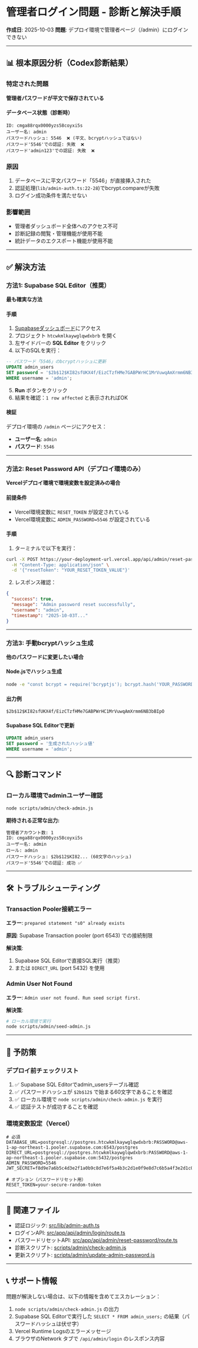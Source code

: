 # 管理者ログイン問題 - 診断と解決手順

**作成日**: 2025-10-03
**問題**: デプロイ環境で管理者ページ（/admin）にログインできない

---

## 📊 根本原因分析（Codex診断結果）

### 特定された問題
**管理者パスワードが平文で保存されている**

#### データベース状態（診断時）
```
ID: cmga88rqx0000yzs58coyxi5s
ユーザー名: admin
パスワードハッシュ: 5546  ❌ (平文、bcryptハッシュではない)
パスワード'5546'での認証: 失敗  ❌
パスワード'admin123'での認証: 失敗  ❌
```

### 原因
1. データベースに平文パスワード「5546」が直接挿入された
2. 認証処理(`lib/admin-auth.ts:22-28`)でbcrypt.compareが失敗
3. ログイン成功条件を満たせない

### 影響範囲
- 管理者ダッシュボード全体へのアクセス不可
- 診断記録の閲覧・管理機能が使用不能
- 統計データのエクスポート機能が使用不能

---

## ✅ 解決方法

### 方法1: Supabase SQL Editor（推奨）

**最も確実な方法**

#### 手順
1. [Supabaseダッシュボード](https://supabase.com/dashboard)にアクセス
2. プロジェクト `htcwkmlkaywglqwdxbrb` を開く
3. 左サイドバーの **SQL Editor** をクリック
4. 以下のSQLを実行：

```sql
-- パスワード「5546」のbcryptハッシュに更新
UPDATE admin_users
SET password = '$2b$12$KI82sfUKX4f/EizCTzfHMe7GABPWrHC1MrVuwqAmXrmm6NB3bBIpO'
WHERE username = 'admin';
```

5. **Run** ボタンをクリック
6. 結果を確認：`1 row affected` と表示されればOK

#### 検証
デプロイ環境の `/admin` ページにアクセス：
- **ユーザー名**: `admin`
- **パスワード**: `5546`

---

### 方法2: Reset Password API（デプロイ環境のみ）

**Vercelデプロイ環境で環境変数を設定済みの場合**

#### 前提条件
- Vercel環境変数に `RESET_TOKEN` が設定されている
- Vercel環境変数に `ADMIN_PASSWORD=5546` が設定されている

#### 手順
1. ターミナルで以下を実行：

```bash
curl -X POST https://your-deployment-url.vercel.app/api/admin/reset-password \
  -H "Content-Type: application/json" \
  -d '{"resetToken": "YOUR_RESET_TOKEN_VALUE"}'
```

2. レスポンス確認：
```json
{
  "success": true,
  "message": "Admin password reset successfully",
  "username": "admin",
  "timestamp": "2025-10-03T..."
}
```

---

### 方法3: 手動bcryptハッシュ生成

**他のパスワードに変更したい場合**

#### Node.jsでハッシュ生成
```bash
node -e "const bcrypt = require('bcryptjs'); bcrypt.hash('YOUR_PASSWORD', 12).then(hash => console.log(hash));"
```

#### 出力例
```
$2b$12$KI82sfUKX4f/EizCTzfHMe7GABPWrHC1MrVuwqAmXrmm6NB3bBIpO
```

#### Supabase SQL Editorで更新
```sql
UPDATE admin_users
SET password = '生成されたハッシュ値'
WHERE username = 'admin';
```

---

## 🔍 診断コマンド

### ローカル環境でadminユーザー確認
```bash
node scripts/admin/check-admin.js
```

**期待される正常な出力:**
```
管理者アカウント数: 1
ID: cmga88rqx0000yzs58coyxi5s
ユーザー名: admin
ロール: admin
パスワードハッシュ: $2b$12$KI82... (60文字のハッシュ)
パスワード'5546'での認証: 成功 ✅
```

---

## 🛠️ トラブルシューティング

### Transaction Pooler接続エラー
**エラー**: `prepared statement "s0" already exists`

**原因**: Supabase Transaction pooler (port 6543) での接続制限

**解決策**:
1. Supabase SQL Editorで直接SQL実行（推奨）
2. または `DIRECT_URL` (port 5432) を使用

### Admin User Not Found
**エラー**: `Admin user not found. Run seed script first.`

**解決策**:
```bash
# ローカル環境で実行
node scripts/admin/seed-admin.js
```

---

## 📝 予防策

### デプロイ前チェックリスト
1. ✅ Supabase SQL Editorでadmin_usersテーブル確認
2. ✅ パスワードハッシュが `$2b$12$` で始まる60文字であることを確認
3. ✅ ローカル環境で `node scripts/admin/check-admin.js` を実行
4. ✅ 認証テストが成功することを確認

### 環境変数設定（Vercel）
```env
# 必須
DATABASE_URL=postgresql://postgres.htcwkmlkaywglqwdxbrb:PASSWORD@aws-1-ap-northeast-1.pooler.supabase.com:6543/postgres
DIRECT_URL=postgresql://postgres.htcwkmlkaywglqwdxbrb:PASSWORD@aws-1-ap-northeast-1.pooler.supabase.com:5432/postgres
ADMIN_PASSWORD=5546
JWT_SECRET=f8d9e7a6b5c4d3e2f1a0b9c8d7e6f5a4b3c2d1e0f9e8d7c6b5a4f3e2d1c0b9a8

# オプション（パスワードリセット用）
RESET_TOKEN=your-secure-random-token
```

---

## 🔗 関連ファイル

- 認証ロジック: [src/lib/admin-auth.ts](../../src/lib/admin-auth.ts)
- ログインAPI: [src/app/api/admin/login/route.ts](../../src/app/api/admin/login/route.ts)
- パスワードリセットAPI: [src/app/api/admin/reset-password/route.ts](../../src/app/api/admin/reset-password/route.ts)
- 診断スクリプト: [scripts/admin/check-admin.js](../../scripts/admin/check-admin.js)
- 更新スクリプト: [scripts/admin/update-admin-password.js](../../scripts/admin/update-admin-password.js)

---

## 📞 サポート情報

問題が解決しない場合は、以下の情報を含めてエスカレーション：

1. `node scripts/admin/check-admin.js` の出力
2. Supabase SQL Editorで実行した `SELECT * FROM admin_users;` の結果（パスワードハッシュは伏せ字）
3. Vercel Runtime Logsのエラーメッセージ
4. ブラウザのNetwork タブで `/api/admin/login` のレスポンス内容
